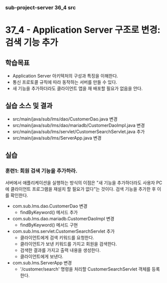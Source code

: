 ### sub-project-server 36_4 src ###

# 37_4 - Application Server 구조로 변경: 검색 기능 추가 

## 학습목표

- Application Server 아키텍처의 구성과 특징을 이해한다.
- 통신 프로토콜 규칙에 따라 동작하는 서버를 만들 수 있다.
- 새 기능을 추가하더라도 클라이언트 앱을 재 배포할 필요가 없음을 안다.

## 실습 소스 및 결과

- src/main/java/sub/lms/dao/CustomerDao.java 변경
- src/main/java/sub/lms/dao/mariadb/CustomerDaoImpl.java 변경
- src/main/java/sub/lms/servlet/CustomerSearchServlet.java 추가
- src/main/java/sub/lms/ServerApp.java 변경

## 실습  

### 훈련1: 회원 검색 기능을 추가하라.

서버에서 애플리케이션을 실행하는 방식의 이점은 "새 기능을 추가하더라도 
사용자 PC에 클라이언트 프로그램을 재설치 할 필요가 없다"는 것이다. 
검색 기능을 추가한 후 이를 확인한다.

- com.sub.lms.dao.CustomerDao 변경
  - findByKeyword() 메서드 추가
- com.sub.lms.dao.mariadb.CustomerDaoImpl 변경
  - findByKeyword() 메서드 구현
- com.sub.lms.servlet.CustomerSearchServlet 추가
  - 클라이언트에게 검색 키워드를 요청한다.
  - 클라이언트가 보낸 키워드를 가지고 회원을 검색한다.
  - 검색한 결과를 가지고 출력 내용을 생성한다.
  - 클라이언트에게 보낸다.
- com.sub.lms.ServerApp 변경
  - '/customer/search' 명령을 처리할 CustomerSearchServlet 객체를 등록한다.
  